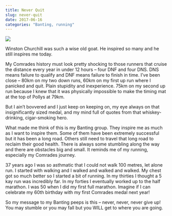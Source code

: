 ```yaml
---
title: Never Quit
slug: never-quit
date: 2017-06-16
categories: "Banting, running"
---
```


<p><img src="http://res.cloudinary.com/dy6grlu8z/image/upload/v1558841642/lhl3dq9mfn24zvcsp7fi.jpg"/></p>
<p>Winston Churchill was such a wise old goat. He inspired so many and he still inspires me today.</p>
<p>My Comrades history must look pretty shocking to those runners that cruise the distance every year in under 12 hours – four DNF and four DNS. DNS means failure to qualify and DNF means failure to finish in time. I’ve been close – 80km on my two down runs, 60km on my first up run where I panicked and quit. Plain stupidity and inexperience. 75km on my second up run because I knew that it was physically impossible to make the timing mat at the top of Pollys at 79km.</p>
<p>But I ain’t bovvered and I just keep on keeping on, my eye always on that insignificantly sized medal, and my mind full of quotes from that whiskey-drinking, cigar-smoking hero.</p>
<p>What made me think of this is my Banting group. They inspire me as much as I want to inspire them. Some of them have been extremely successful but it has been a long road. Others still need to travel that long road to reclaim their good health. There is always some stumbling along the way and there are obstacles big and small. It reminds me of my running, especially my Comrades journey.</p>
<p>37 years ago I was so asthmatic that I could not walk 100 metres, let alone run. I started with walking and I walked and walked and walked. My chest got so much better so I started a bit of running. In my thirties I thought a 5 kay run was incredibly far. In my forties I eventually worked up to the half marathon. I was 50 when I did my first full marathon. Imagine if I can celebrate my 60th birthday with my first Comrades medal next year!</p>
<p>So my message to my Banting peeps is this – never, never, never give up! You may stumble or you may fall but you WILL get to where you are going.</p>
<p> </p>







